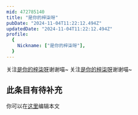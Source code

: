 ```yaml
---
mid: 472785140
title: "是你的梓柒呀"
pubDate: "2024-11-04T11:22:12.494Z"
updatedDate: "2024-11-04T11:22:12.494Z"
profile:
  {
    Nickname: ["是你的梓柒呀"],
  }
---
```


关注[是你的梓柒呀](https://space.bilibili.com/472785140)谢谢喵~ 关注[是你的梓柒呀](https://space.bilibili.com/472785140)谢谢喵~

## 此条目有待补充
你可以在[这里](https://github.com/Yuhanawa/VTuber.ICU/edit/master/src/content/v/是你的梓柒呀/index.md)编辑本文

